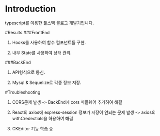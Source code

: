 # Introduction
typescript를 이용한 풀스택 블로그 개발기입니다.

#Results
###FrontEnd
1. Hooks를 사용하여 함수 컴포넌트들 구현.

2. 내부 State를 사용하여 상태 관리.


###BackEnd
1. API형식으로 통신.

2. Mysql & Sequelize로 각종 정보 저장.

#Troubleshooting
1. CORS문제 발생 -> BackEnd에 cors 미들웨어 추가하여 해결

2. React의 axios에 express-session 정보가 저장이 안되는 문제 발생 -> axios의 withCredectials을 허용하여 해결

3. CKEditor 기능 학습 중
